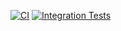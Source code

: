 [![CI](https://github.com/anton1ks96/RAT/actions/workflows/test-rat.yml/badge.svg)](https://github.com/anton1ks96/RAT/actions/workflows/test-rat.yml)
[![Integration Tests](https://github.com/anton1ks96/RAT/actions/workflows/test-rat.yml/badge.svg)](https://github.com/anton1ks96/RAT/actions/workflows/test-rat.yml)